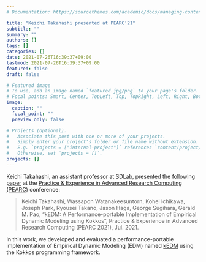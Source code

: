 ```yaml
---
# Documentation: https://sourcethemes.com/academic/docs/managing-content/

title: "Keichi Takahashi presented at PEARC'21"
subtitle: ""
summary: ""
authors: []
tags: []
categories: []
date: 2021-07-26T16:39:37+09:00
lastmod: 2021-07-26T16:39:37+09:00
featured: false
draft: false

# Featured image
# To use, add an image named `featured.jpg/png` to your page's folder.
# Focal points: Smart, Center, TopLeft, Top, TopRight, Left, Right, BottomLeft, Bottom, BottomRight.
image:
  caption: ""
  focal_point: ""
  preview_only: false

# Projects (optional).
#   Associate this post with one or more of your projects.
#   Simply enter your project's folder or file name without extension.
#   E.g. `projects = ["internal-project"]` references `content/project/deep-learning/index.md`.
#   Otherwise, set `projects = []`.
projects: []
---
```


Keichi Takahashi, an assistant professor at SDLab, presented the following
[paper](https://dl.acm.org/doi/10.1145/3437359.3465571) at the [Practice &
Experience in Advanced Research Computing (PEARC)](https://pearc.acm.org/pearc21/)
conference:

> Keichi Takahashi, Wassapon Watanakeesuntorn, Kohei Ichikawa, Joseph Park,
> Ryousei Takano, Jason Haga, George Sugihara, Gerald M. Pao, “kEDM: A
> Performance-portable Implementation of Empirical Dynamic Modeling using
> Kokkos”, Practice & Experience in Advanced Research Computing (PEARC 2021),
> Jul. 2021.

In this work, we developed and evaluated a performance-portable implementation
of Empirical Dynamic Modeling (EDM) named [kEDM](https://github.com/keichi/kEDM)
using the Kokkos programming framework.

